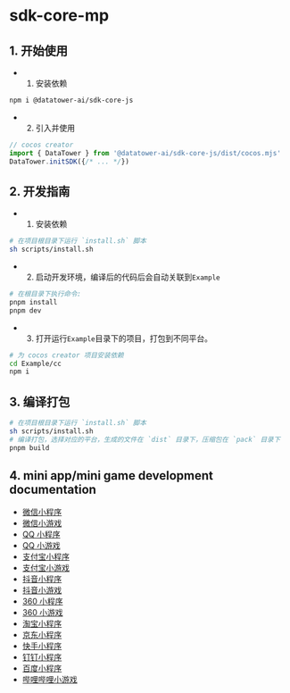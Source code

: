 # sdk-core-mp

## 1. 开始使用

- 1. 安装依赖
```bash
npm i @datatower-ai/sdk-core-js
```

- 2. 引入并使用

```typescript
// cocos creator
import { DataTower } from '@datatower-ai/sdk-core-js/dist/cocos.mjs'
DataTower.initSDK({/* ... */})
```

## 2. 开发指南

- 1. 安装依赖

```bash
# 在项目根目录下运行 `install.sh` 脚本
sh scripts/install.sh
```

- 2. 启动开发环境，编译后的代码后会自动关联到`Example`

```bash
# 在根目录下执行命令:
pnpm install
pnpm dev
```

- 3. 打开运行`Example`目录下的项目，打包到不同平台。

```bash
# 为 cocos creator 项目安装依赖
cd Example/cc
npm i
```

## 3. 编译打包

```bash
# 在项目根目录下运行 `install.sh` 脚本
sh scripts/install.sh
# 编译打包，选择对应的平台，生成的文件在 `dist` 目录下，压缩包在 `pack` 目录下
pnpm build
```

## 4. mini app/mini game development documentation

- [微信小程序](https://developers.weixin.qq.com/miniprogram/dev/api/)
- [微信小游戏](https://developers.weixin.qq.com/minigame/dev/api/)
- [QQ 小程序](https://q.qq.com/wiki/develop/miniprogram/API/)
- [QQ 小游戏](https://q.qq.com/wiki/develop/game/API/)
- [支付宝小程序](https://opendocs.alipay.com/mini/api)
- [支付宝小游戏](https://opendocs.alipay.com/mini-game/08uvoz?pathHash=4f723567)
- [抖音小程序](https://developer.open-douyin.com/docs/resource/zh-CN/mini-app/develop/api/overview)
- [抖音小游戏](https://developer.open-douyin.com/docs/resource/zh-CN/mini-game/develop/api/overview)
- [360 小程序](https://mp.360.cn/doc/miniprogram/dev/#/8a9a7356fbb45799a2db9e27784bc63a)
- [360 小游戏](https://mp.360.cn/doc/minigame/dev/#/230dc2a66686dc6154f15c3a770c0f7e)
- [淘宝小程序](https://open.taobao.com/v2/doc?spm=a219a.7629140.0.0.a4cf75fejLDZL1#/abilityToOpen?treeId=776&docType=20&docId=957)
- [京东小程序](https://mp-docs.jd.com/doc/dev/api/-1)
- [快手小程序](https://mp.kuaishou.com/docs/develop/api-next/ad/ks.createRewardedVideoAd.html)
- [钉钉小程序](https://open.dingtalk.com/document/orgapp/mini-program-jsapi-overview)
- [百度小程序](https://smartprogram.baidu.com/docs/develop/api/apilist/)
- [哔哩哔哩小游戏](https://miniapp.bilibili.com/small-game-doc/api/intro/)

